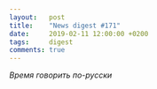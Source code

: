 ```yaml
---
layout:   post
title:    "News digest #171"
date:     2019-02-11 12:00:00 +0200
tags:     digest
comments: true
---
```


_Время говорить по-русски_
